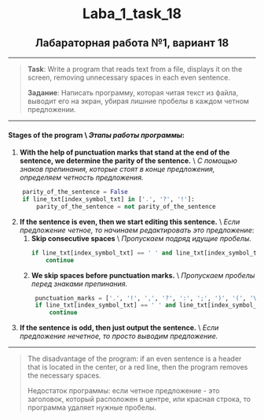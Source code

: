 <h1 align="center">Laba_1_task_18 </h1>
<h2 align="center">Лабараторная работа №1, вариант 18 </h2>

---
> __Task__: Write a program that reads text from a file, displays it on the screen, removing unnecessary spaces in each even sentence.
> 
> __Задание__: Написать программу, которая читая текст  из файла, выводит его на экран, убирая лишние пробелы в каждом четном предложении. 

---
#### __Stages of the program__ \ _Этапы работы программы_:

1. __With the help of punctuation marks that stand at the end of the sentence, we determine the parity of the sentence.__ \ _С помощью знаков препинания, которые стоят в конце предложения, определяем четность предложения._
```python
    parity_of_the_sentence = False  
    if line_txt[index_symbol_txt] in ['.', '?', '!']:                     
        parity_of_the_sentence = not parity_of_the_sentence
```
2. __If the sentence is even, then we start editing this sentence.__ \ _Если предложение четное, то начинаем редактировать это предложение_:
   1. __Skip consecutive spaces__ \ _Пропускаем подряд идущие пробелы._
       ```python
       if line_txt[index_symbol_txt] == ' ' and line_txt[index_symbol_txt+1] == ' ':
           continue
      ```
   2. __We skip spaces before punctuation marks.__ \ _Пропускаем пробелы перед знаками препинания._
      ```python
       punctuation_marks = ['.', '!', ',', '?', ':', ';', ')', '(', '\'', '\"', '»']
       if line_txt[index_symbol_txt] == ' ' and line_txt[index_symbol_txt + 1] in punctuation_marks:
           continue
       ```
3. __If the sentence is odd, then just output the sentence.__ \ _Если предложение нечетное, то просто выводим предложение._

---
> The disadvantage of the program: if an even sentence is a header that is located in the center, or a red line, then the program removes the necessary spaces.
>
> Недостаток программы: если четное предложение - это заголовок, который расположен в центре, или красная строка, то программа удаляет нужные пробелы.




